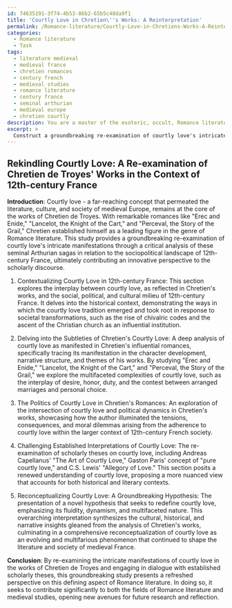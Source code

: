 ```yaml
---
id: 74635191-3f74-4b53-86b2-65b5c48da9f1
title: 'Courtly Love in Chretien\''s Works: A Reinterpretation'
permalink: /Romance-literature/Courtly-Love-in-Chretiens-Works-A-Reinterpretation/
categories:
  - Romance literature
  - Task
tags:
  - literature medieval
  - medieval france
  - chretien romances
  - century french
  - medieval studies
  - romance literature
  - century france
  - seminal arthurian
  - medieval europe
  - chretien courtly
description: You are a master of the esoteric, occult, Romance literature, you complete tasks to the absolute best of your ability, no matter if you think you were not trained to do the task specifically, you will attempt to do it anyways, since you have performed the tasks you are given with great mastery, accuracy, and deep understanding of what is requested. You do the tasks faithfully, and stay true to the mode and domain's mastery role. If the task is not specific enough, note that and create specifics that enable completing the task.
excerpt: > 
  Construct a groundbreaking re-examination of courtly love's intricate manifestations, drawing inspiration from the prodigious oeuvre of Chretien de Troyes. Delve into the subtle nuances of his influential works, such as "Erec and Enide," "Lancelot, the Knight of the Cart," and "Perceval, the Story of the Grail." Skillfully juxtapose these romantic chronicles with the contextual sociopolitical landscape of 12th-century France, evoking a compelling tapestry of cultural and literary intersections. Additionally, engage in spirited dialogue with established scholarly theses on courtly love to bolster your novel interpretation, ultimately culminating in a groundbreaking, comprehensive hypothesis that will contribute significantly to both the fields of Romance literature and medieval studies.
---
```


## Rekindling Courtly Love: A Re-examination of Chretien de Troyes' Works in the Context of 12th-century France

**Introduction**:
Courtly love - a far-reaching concept that permeated the literature, culture, and society of medieval Europe, remains at the core of the works of Chretien de Troyes. With remarkable romances like "Erec and Enide," "Lancelot, the Knight of the Cart," and "Perceval, the Story of the Grail," Chretien established himself as a leading figure in the genre of Romance literature. This study provides a groundbreaking re-examination of courtly love's intricate manifestations through a critical analysis of these seminal Arthurian sagas in relation to the sociopolitical landscape of 12th-century France, ultimately contributing an innovative perspective to the scholarly discourse.

1. Contextualizing Courtly Love in 12th-century France:
This section explores the interplay between courtly love, as reflected in Chretien's works, and the social, political, and cultural milieu of 12th-century France. It delves into the historical context, demonstrating the ways in which the courtly love tradition emerged and took root in response to societal transformations, such as the rise of chivalric codes and the ascent of the Christian church as an influential institution.

2. Delving into the Subtleties of Chretien's Courtly Love:
A deep analysis of courtly love as manifested in Chretien's influential romances, specifically tracing its manifestation in the character development, narrative structure, and themes of his works. By studying "Erec and Enide," "Lancelot, the Knight of the Cart," and "Perceval, the Story of the Grail," we explore the multifaceted complexities of courtly love, such as the interplay of desire, honor, duty, and the contest between arranged marriages and personal choice.

3. The Politics of Courtly Love in Chretien's Romances:
An exploration of the intersection of courtly love and political dynamics in Chretien's works, showcasing how the author illuminated the tensions, consequences, and moral dilemmas arising from the adherence to courtly love within the larger context of 12th-century French society.

4. Challenging Established Interpretations of Courtly Love:
The re-examination of scholarly theses on courtly love, including Andreas Capellanus' "The Art of Courtly Love," Gaston Paris' concept of "pure courtly love," and C.S. Lewis' "Allegory of Love." This section posits a renewed understanding of courtly love, proposing a more nuanced view that accounts for both historical and literary contexts.

5. Reconceptualizing Courtly Love: A Groundbreaking Hypothesis:
The presentation of a novel hypothesis that seeks to redefine courtly love, emphasizing its fluidity, dynamism, and multifaceted nature. This overarching interpretation synthesizes the cultural, historical, and narrative insights gleaned from the analysis of Chretien's works, culminating in a comprehensive reconceptualization of courtly love as an evolving and multifarious phenomenon that continued to shape the literature and society of medieval France.

**Conclusion**:
By re-examining the intricate manifestations of courtly love in the works of Chretien de Troyes and engaging in dialogue with established scholarly theses, this groundbreaking study presents a refreshed perspective on this defining aspect of Romance literature. In doing so, it seeks to contribute significantly to both the fields of Romance literature and medieval studies, opening new avenues for future research and reflection.

